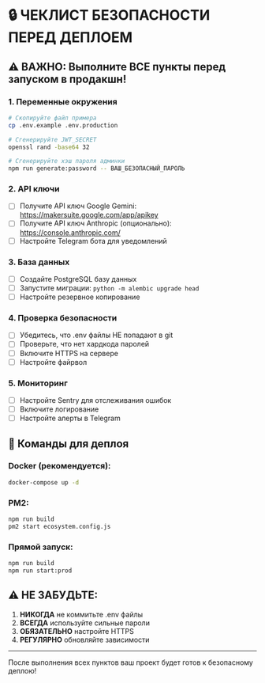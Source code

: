# 🔒 ЧЕКЛИСТ БЕЗОПАСНОСТИ ПЕРЕД ДЕПЛОЕМ

## ⚠️ ВАЖНО: Выполните ВСЕ пункты перед запуском в продакшн!

### 1. Переменные окружения

```bash
# Скопируйте файл примера
cp .env.example .env.production

# Сгенерируйте JWT_SECRET
openssl rand -base64 32

# Сгенерируйте хэш пароля админки
npm run generate:password -- ВАШ_БЕЗОПАСНЫЙ_ПАРОЛЬ
```

### 2. API ключи

- [ ] Получите API ключ Google Gemini: https://makersuite.google.com/app/apikey
- [ ] Получите API ключ Anthropic (опционально): https://console.anthropic.com/
- [ ] Настройте Telegram бота для уведомлений

### 3. База данных

- [ ] Создайте PostgreSQL базу данных
- [ ] Запустите миграции: `python -m alembic upgrade head`
- [ ] Настройте резервное копирование

### 4. Проверка безопасности

- [ ] Убедитесь, что .env файлы НЕ попадают в git
- [ ] Проверьте, что нет хардкода паролей
- [ ] Включите HTTPS на сервере
- [ ] Настройте файрвол

### 5. Мониторинг

- [ ] Настройте Sentry для отслеживания ошибок
- [ ] Включите логирование
- [ ] Настройте алерты в Telegram

## 🚀 Команды для деплоя

### Docker (рекомендуется):
```bash
docker-compose up -d
```

### PM2:
```bash
npm run build
pm2 start ecosystem.config.js
```

### Прямой запуск:
```bash
npm run build
npm run start:prod
```

## ⚠️ НЕ ЗАБУДЬТЕ:

1. **НИКОГДА** не коммитьте .env файлы
2. **ВСЕГДА** используйте сильные пароли
3. **ОБЯЗАТЕЛЬНО** настройте HTTPS
4. **РЕГУЛЯРНО** обновляйте зависимости

---

После выполнения всех пунктов ваш проект будет готов к безопасному деплою!